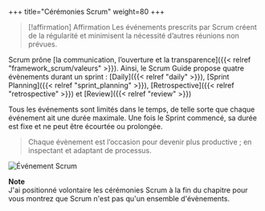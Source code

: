 +++
title="Cérémonies Scrum"
weight=80
+++
> [!affirmation] Affirmation
>  Les événements prescrits par Scrum créent de la régularité et minimisent la nécessité
>  d’autres réunions non prévues.

Scrum prône [la communication, l’ouverture et la transparence]({{< relref "framework_scrum/valeurs" >}}). Ainsi, le Scrum Guide propose
quatre évènements durant un sprint : [Daily]({{< relref "daily" >}}), [Sprint Planning]({{< relref "sprint_planning" >}}), [Retrospective]({{< relref "retrospective" >}}) et [Review]({{< relref "review" >}})

Tous les événements sont limités dans le temps, de telle sorte que chaque événement ait une
durée maximale. Une fois le Sprint commencé, sa durée est fixe et ne peut être écourtée ou
prolongée.

> Chaque évènement est l’occasion pour devenir plus productive ; en inspectant et adaptant
de processus.

![Événement Scrum](scrum_events.png)

**Note**  
J'ai positionné volontaire les cérémonies Scrum à la fin du chapitre pour vous montrez que Scrum n'est pas qu'un ensemble d'évènements.
